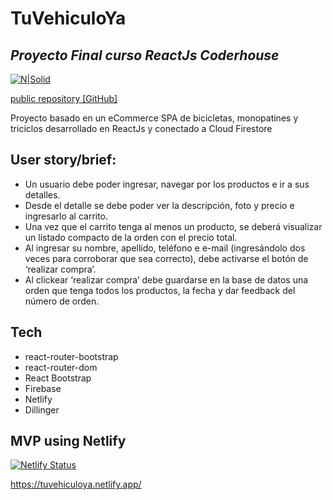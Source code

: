 # TuVehiculoYa
## _Proyecto Final curso ReactJs Coderhouse_

[![N|Solid](https://cldup.com/dTxpPi9lDf.thumb.png)](https://nodesource.com/products/nsolid)

[public repository [GitHub]](https://github.com/IgnacioCentis/tuvehiculoya)

Proyecto basado en un eCommerce SPA de bicicletas, monopatines y triciclos desarrollado en ReactJs y conectado a Cloud Firestore 


## User story/brief: 

- Un usuario debe poder ingresar, navegar por los productos e ir a sus detalles.
- Desde el detalle se debe poder ver la descripción, foto y precio e ingresarlo al carrito. 
- Una vez que el carrito tenga al menos un producto, se deberá visualizar un listado compacto de la orden con el precio total. 
- Al ingresar su nombre, apellido, teléfono e e-mail (ingresándolo dos veces para corroborar que sea correcto), debe activarse el botón de ‘realizar compra’.
- Al clickear ‘realizar compra’ debe guardarse en la base de datos una orden que tenga todos los productos, la fecha y dar feedback del número de orden.


## Tech


- react-router-bootstrap
- react-router-dom
- React Bootstrap
- Firebase
- Netlify
- Dillinger

## MVP using Netlify

[![Netlify Status](https://api.netlify.com/api/v1/badges/3513e634-0b61-481d-b22e-048b168b0a5f/deploy-status)](https://app.netlify.com/sites/tuvehiculoya/deploys)

https://tuvehiculoya.netlify.app/
